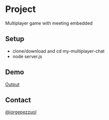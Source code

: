 # Project
Multiplayer game with meeting embedded

## Setup
* clone/download and cd my-multiplayer-chat
* node server.js

## Demo
<a target="_blank" href="my-multiplayer-game.herokuapp.com">Output</a>

## Contact
[@jorgepezzuol](https://www.linkedin.com/in/jorge-pezzuol/)
